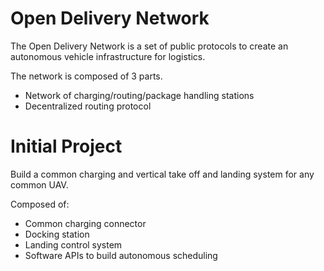 Open Delivery Network
===================

<p>The Open Delivery Network is a set of public protocols to create an autonomous vehicle infrastructure for logistics.</p>

The network is composed of 3 parts.
<ul>
	<li>Network of charging/routing/package handling stations</li>
	<li>Decentralized routing protocol</li>
</ul>

Initial Project
==================
Build a common charging and vertical take off and landing system for any common UAV.

Composed of:
<ul>
	<li>Common charging connector</li>
	<li>Docking station</li>
	<li>Landing control system</li>
	<li>Software APIs to build autonomous scheduling</li>
</ul>


